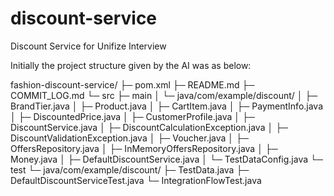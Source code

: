 # discount-service
Discount Service for Unifize Interview

Initially the project structure given by the AI was as below:

fashion-discount-service/
├─ pom.xml
├─ README.md
├─ COMMIT_LOG.md
└─ src
   ├─ main
   │  └─ java/com/example/discount/
   │     ├─ BrandTier.java
   │     ├─ Product.java
   │     ├─ CartItem.java
   │     ├─ PaymentInfo.java
   │     ├─ DiscountedPrice.java
   │     ├─ CustomerProfile.java
   │     ├─ DiscountService.java
   │     ├─ DiscountCalculationException.java
   │     ├─ DiscountValidationException.java
   │     ├─ Voucher.java
   │     ├─ OffersRepository.java
   │     ├─ InMemoryOffersRepository.java
   │     ├─ Money.java
   │     ├─ DefaultDiscountService.java
   │     └─ TestDataConfig.java
   └─ test
      └─ java/com/example/discount/
         ├─ TestData.java
         ├─ DefaultDiscountServiceTest.java
         └─ IntegrationFlowTest.java

